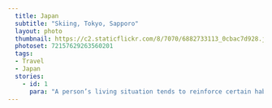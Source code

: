 ```yaml
---
  title: Japan
  subtitle: "Skiing, Tokyo, Sapporo"
  layout: photo
  thumbnail: https://c2.staticflickr.com/8/7070/6882733113_0cbac7d928.jpg
  photoset: 72157629263560201
  tags:
  - Travel
  - Japan
  stories:
    - id: 1
      para: "A person’s living situation tends to reinforce certain habits: studio apartments entail close quarters and limited storage space, houses and larger apartments encourage spreading out lest they feel empty. When it comes time for a move, the current space and the manner of its population will dictate how the process of packing is to be gone about."
---
```

